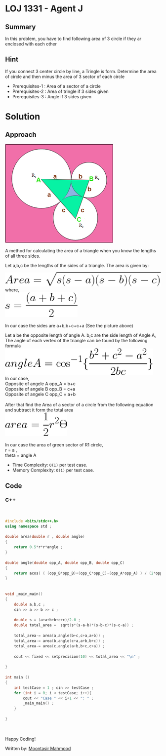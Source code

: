 # LOJ 1331 - Agent J

## Summary

In this problem, you have to find following area of 3 circle if they ar enclosed with each other 
## Hint

If you connect 3 center circle by line, a Tringle is form. Determine the area of circle and then minus the area of 3 sector of each circle

- Prerequisites-1 : Area of a sector of a circle
- Prerequisites-2 : Area of tringle if 3 sides given
- Prerequisites-3 : Angle if 3 sides given

# Solution
## Approach
<img src = "geom.png">

A method for calculating the area of a triangle when you know the lengths of all three sides.

Let a,b,c be the lengths of the sides of a triangle. The area is given by:

<img src="eq1.png"> <br>
where,<br>
<img src="eq2.png"> <br>
<br>
In our case the sides are a+b,b+c+c+a (See the picture above)

Let a be the opposite length of angle A. b,c are the side length of Angle A, The angle of each vertex of the triangle can be found by the following formula <br>
<img src="eq3.png"> <br>
In our case,<br>
Opposite of angele A opp_A = b+c <br>
Opposite of angele B opp_B = c+a <br>
Opposite of angele C opp_C = a+b <br>
<br>
After that find the Area of a sector of a circle from the following equation and subtract it form the total area <br>
<img src="eq4.png"> <br>
<br>
In our case the area of green sector of R1 circle, <br>
r = a , <br>
theta = angle A <br>

- Time Complexity: `O(1)` per test case.
- Memory Complexity: `O(1)` per test case.

## Code
### C++

```cpp


#include <bits/stdc++.h>
using namespace std ;

double area(double r , double angle)
{
    return 0.5*r*r*angle ;
}

double angle(double opp_A, double opp_B, double opp_C)
{
    return acos( ( (opp_B*opp_B)+(opp_C*opp_C)-(opp_A*opp_A) ) / (2*opp_B*opp_C) ) ;
}


void _main_main()
{
    double a,b,c ;
    cin >> a >> b >> c ;

    double s = (a+a+b+b+c+c)/2.0 ;
    double total_area =  sqrt(s*(s-a-b)*(s-b-c)*(s-c-a)) ;

    total_area-= area(a,angle(b+c,c+a,a+b)) ;
    total_area-= area(b,angle(c+a,a+b,b+c)) ;
    total_area-= area(c,angle(a+b,b+c,c+a)) ;

    cout << fixed << setprecision(10) << total_area << "\n" ;

}

int main ()
{
    int testCase = 1 ; cin >> testCase ;
    for (int i = 0; i < testCase; i++){
        cout << "Case " << i+1 << ": " ;
        _main_main() ;
    }
        
}




```

Happy Coding!

Written by: [Moontasir Mahmood](https://www.linkedin.com/in/munmud/)
